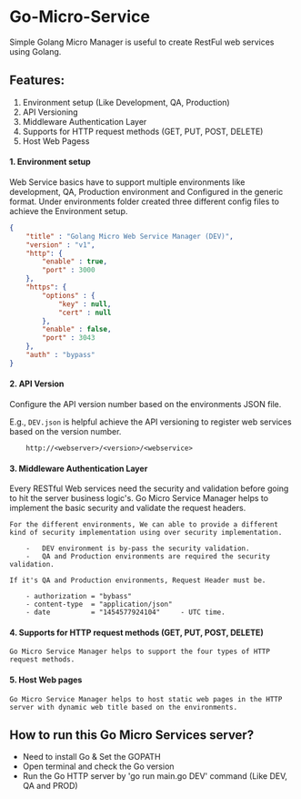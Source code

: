 # Go-Micro-Service
Simple Golang Micro Manager is useful to create RestFul web services using Golang.

## Features:

1. Environment setup (Like Development, QA, Production)
2. API Versioning
3. Middleware Authentication Layer
4. Supports for HTTP request methods (GET, PUT, POST, DELETE)
5. Host Web Pagess


#### 1. Environment setup

Web Service basics have to support multiple environments like development, QA, Production environment and Configured in the generic format.
Under environments folder created three different config files to achieve the Environment setup.

```json
{
	"title" : "Golang Micro Web Service Manager (DEV)",
	"version" : "v1",
	"http": {
		"enable" : true,
		"port" : 3000	
	},
	"https": {
		"options" : {
			"key" : null,
			"cert" : null
		},
		"enable" : false,
		"port" : 3043
	},
	"auth" : "bypass"
}
```

#### 2. API Version

Configure the API version number based on the environments JSON file.

E.g., `DEV.json` is helpful achieve the API versioning to register web services based on the version number.

```golang
    http://<webserver>/<version>/<webservice>        
```

#### 3. Middleware Authentication Layer

Every RESTful Web services need the security and validation before going to hit the server business logic's. Go Micro Service Manager helps to implement the basic security and validate the request headers.

    For the different environments, We can able to provide a different kind of security implementation using over security implementation.

        -   DEV environment is by-pass the security validation.
        -   QA and Production environments are required the security validation. 

    If it's QA and Production environments, Request Header must be.

        - authorization = "bybass"
        - content-type  = "application/json"
        - date          = "1454577924104"     - UTC time.

#### 4. Supports for HTTP request methods (GET, PUT, POST, DELETE)    

    Go Micro Service Manager helps to support the four types of HTTP request methods.


#### 5. Host Web pages    

    Go Micro Service Manager helps to host static web pages in the HTTP server with dynamic web title based on the environments.

## How to run this Go Micro Services server?

-   Need to install Go & Set the GOPATH
-   Open terminal and check the Go version
-   Run the Go HTTP server by 'go run main.go DEV' command (Like DEV, QA and PROD)
